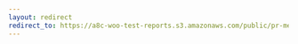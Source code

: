 ```yaml
---
layout: redirect
redirect_to: https://a8c-woo-test-reports.s3.amazonaws.com/public/pr-merge/44907/e2e/index.html
---
```

